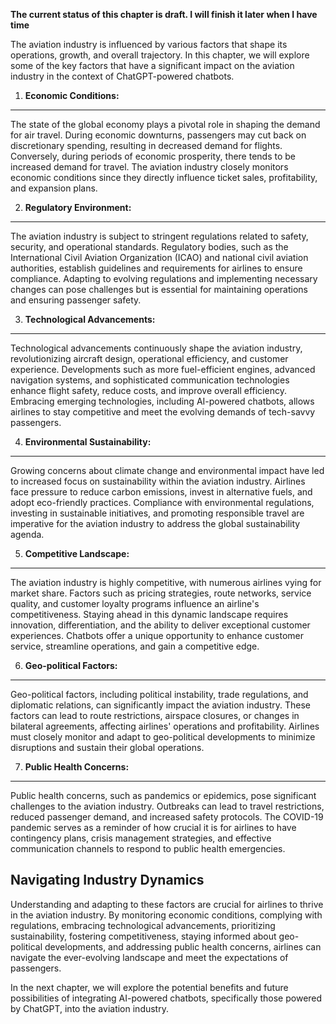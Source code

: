**The current status of this chapter is draft. I will finish it later when I have time**

The aviation industry is influenced by various factors that shape its operations, growth, and overall trajectory. In this chapter, we will explore some of the key factors that have a significant impact on the aviation industry in the context of ChatGPT-powered chatbots.

1. **Economic Conditions:**
---------------------------

The state of the global economy plays a pivotal role in shaping the demand for air travel. During economic downturns, passengers may cut back on discretionary spending, resulting in decreased demand for flights. Conversely, during periods of economic prosperity, there tends to be increased demand for travel. The aviation industry closely monitors economic conditions since they directly influence ticket sales, profitability, and expansion plans.

2. **Regulatory Environment:**
------------------------------

The aviation industry is subject to stringent regulations related to safety, security, and operational standards. Regulatory bodies, such as the International Civil Aviation Organization (ICAO) and national civil aviation authorities, establish guidelines and requirements for airlines to ensure compliance. Adapting to evolving regulations and implementing necessary changes can pose challenges but is essential for maintaining operations and ensuring passenger safety.

3. **Technological Advancements:**
----------------------------------

Technological advancements continuously shape the aviation industry, revolutionizing aircraft design, operational efficiency, and customer experience. Developments such as more fuel-efficient engines, advanced navigation systems, and sophisticated communication technologies enhance flight safety, reduce costs, and improve overall efficiency. Embracing emerging technologies, including AI-powered chatbots, allows airlines to stay competitive and meet the evolving demands of tech-savvy passengers.

4. **Environmental Sustainability:**
------------------------------------

Growing concerns about climate change and environmental impact have led to increased focus on sustainability within the aviation industry. Airlines face pressure to reduce carbon emissions, invest in alternative fuels, and adopt eco-friendly practices. Compliance with environmental regulations, investing in sustainable initiatives, and promoting responsible travel are imperative for the aviation industry to address the global sustainability agenda.

5. **Competitive Landscape:**
-----------------------------

The aviation industry is highly competitive, with numerous airlines vying for market share. Factors such as pricing strategies, route networks, service quality, and customer loyalty programs influence an airline's competitiveness. Staying ahead in this dynamic landscape requires innovation, differentiation, and the ability to deliver exceptional customer experiences. Chatbots offer a unique opportunity to enhance customer service, streamline operations, and gain a competitive edge.

6. **Geo-political Factors:**
-----------------------------

Geo-political factors, including political instability, trade regulations, and diplomatic relations, can significantly impact the aviation industry. These factors can lead to route restrictions, airspace closures, or changes in bilateral agreements, affecting airlines' operations and profitability. Airlines must closely monitor and adapt to geo-political developments to minimize disruptions and sustain their global operations.

7. **Public Health Concerns:**
------------------------------

Public health concerns, such as pandemics or epidemics, pose significant challenges to the aviation industry. Outbreaks can lead to travel restrictions, reduced passenger demand, and increased safety protocols. The COVID-19 pandemic serves as a reminder of how crucial it is for airlines to have contingency plans, crisis management strategies, and effective communication channels to respond to public health emergencies.

Navigating Industry Dynamics
----------------------------

Understanding and adapting to these factors are crucial for airlines to thrive in the aviation industry. By monitoring economic conditions, complying with regulations, embracing technological advancements, prioritizing sustainability, fostering competitiveness, staying informed about geo-political developments, and addressing public health concerns, airlines can navigate the ever-evolving landscape and meet the expectations of passengers.

In the next chapter, we will explore the potential benefits and future possibilities of integrating AI-powered chatbots, specifically those powered by ChatGPT, into the aviation industry.
